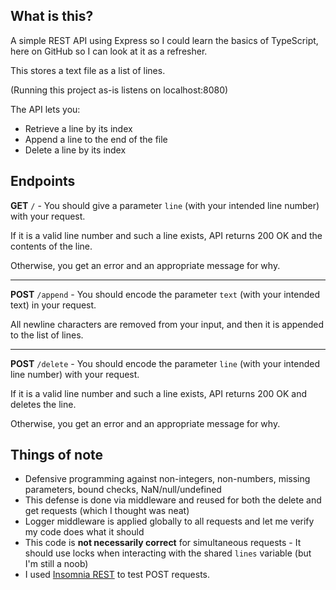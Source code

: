 ## What is this?

A simple REST API using Express so I could learn the basics of TypeScript, here on GitHub so I can look at it as a refresher.

This stores a text file as a list of lines.

(Running this project as-is listens on localhost:8080)

The API lets you:
- Retrieve a line by its index
- Append a line to the end of the file
- Delete a line by its index
## Endpoints

**GET** `/` - You should give a parameter `line` (with your intended line number) with your request.

If it is a valid line number and such a line exists, API returns 200 OK and the contents of the line.

Otherwise, you get an error and an appropriate message for why.

---

**POST** `/append` - You should encode the parameter `text` (with your intended text) in your request.

All newline characters are removed from your input, and then it is appended to the list of lines.

---

**POST** `/delete` - You should encode the parameter `line` (with your intended line number) with your request.

If it is a valid line number and such a line exists, API returns 200 OK and deletes the line.

Otherwise, you get an error and an appropriate message for why.

## Things of note
- Defensive programming against non-integers, non-numbers, missing parameters, bound checks, NaN/null/undefined
- This defense is done via middleware and reused for both the delete and get requests (which I thought was neat)
- Logger middleware is applied globally to all requests and let me verify my code does what it should
- This code is **not necessarily correct** for simultaneous requests - It should use locks when interacting with the shared `lines` variable (but I'm still a noob)
- I used [Insomnia REST](https://insomnia.rest/) to test POST requests.
